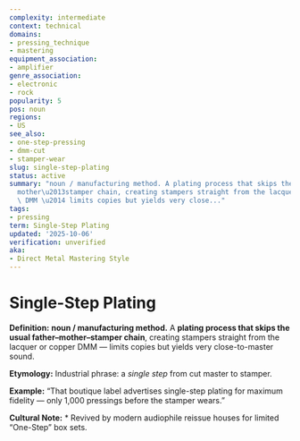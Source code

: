```yaml
---
complexity: intermediate
context: technical
domains:
- pressing_technique
- mastering
equipment_association:
- amplifier
genre_association:
- electronic
- rock
popularity: 5
pos: noun
regions:
- US
see_also:
- one-step-pressing
- dmm-cut
- stamper-wear
slug: single-step-plating
status: active
summary: "noun / manufacturing method. A plating process that skips the usual father\u2013\
  mother\u2013stamper chain, creating stampers straight from the lacquer or copper\
  \ DMM \u2014 limits copies but yields very close..."
tags:
- pressing
term: Single-Step Plating
updated: '2025-10-06'
verification: unverified
aka:
- Direct Metal Mastering Style
---
```


# Single-Step Plating

**Definition:** **noun / manufacturing method.** A **plating process that skips the usual father–mother–stamper chain**, creating stampers straight from the lacquer or copper DMM — limits copies but yields very close-to-master sound.

**Etymology:** Industrial phrase: a *single step* from cut master to stamper.

**Example:** “That boutique label advertises single-step plating for maximum fidelity — only 1,000 pressings before the stamper wears.”

**Cultural Note:** * Revived by modern audiophile reissue houses for limited “One-Step” box sets.

